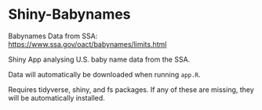 # Shiny-Babynames
Babynames Data from SSA: https://www.ssa.gov/oact/babynames/limits.html

Shiny App analysing U.S. baby name data from the SSA. 

Data will automatically be downloaded when running `app.R`.

Requires tidyverse, shiny, and fs packages. If any of these are missing, they will be automatically installed. 
